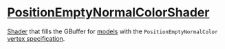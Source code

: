 # [PositionEmptyNormalColorShader](PositionEmptyNormalColorShader.hpp)

[Shader](../Shader.md) that fills the GBuffer for [models](../../../model/Model.md) with the `PositionEmptyNormalColor` [vertex specification](../VertexSpecification.md).